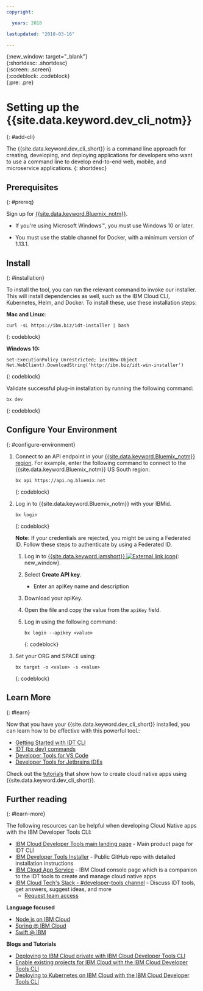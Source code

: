 ```yaml
---
copyright:

  years: 2018

lastupdated: "2018-03-16"

---
```


{:new_window: target="_blank"}  
{:shortdesc: .shortdesc}  
{:screen: .screen}  
{:codeblock: .codeblock}  
{:pre: .pre}  

# Setting up the {{site.data.keyword.dev_cli_notm}}
{: #add-cli}

The {{site.data.keyword.dev_cli_short}} is a command line approach for creating, developing, and deploying applications for developers who want to use a command line to develop end-to-end web, mobile, and microservice applications.
{: shortdesc}

## Prerequisites
{: #prereq}

Sign up for [{{site.data.keyword.Bluemix_notm}}](https://www.bluemix.net).

*  If you're using Microsoft Windows&trade;, you must use Windows 10 or later.

* You must use the stable channel for Docker, with a minimum version of 1.13.1.

## Install
{: #installation}

To install the tool, you can run the relevant command to invoke our installer. This will install dependencies as well, such as the IBM Cloud CLI, Kubernetes, Helm, and Docker. To install these, use these installation steps:

**Mac and Linux:**

```
curl -sL https://ibm.biz/idt-installer | bash
```
{: codeblock}


**Windows 10:**

```
Set-ExecutionPolicy Unrestricted; iex(New-Object Net.WebClient).DownloadString('http://ibm.biz/idt-win-installer')
```
{: codeblock}

Validate successful plug-in installation by running the following command:  

```
bx dev
```
{: codeblock}

## Configure Your Environment
{: #configure-environment}

1. Connect to an API endpoint in your [{{site.data.keyword.Bluemix_notm}} region](/docs/overview/cf.html#ov_intro_reg). For example, enter the following command to connect to the {{site.data.keyword.Bluemix_notm}} US South region:

	```
	bx api https://api.ng.bluemix.net
	```
	{: codeblock}

2. Log in to {{site.data.keyword.Bluemix_notm}} with your IBMid.

	```
	bx login
	```
	{: codeblock}

	**Note:** If your credentials are rejected, you might be using a Federated ID. Follow these steps to authenticate by using a Federated ID.

	1. Log in to [{{site.data.keyword.iamshort}} ![External link icon](../../icons/launch-glyph.svg "External link icon")](https://www.bluemix.net/iam/#/apikeys){: new_window}.
	2. Select **Create API key**.
		* Enter an apiKey name and description
	3. Download your apiKey.
	4. Open the file and copy the value from the `apiKey` field.
	5. Log in using the following command:

		```
		bx login --apikey <value>
		```
		{: codeblock}

3. Set your ORG and SPACE using:

	```
	bx target -o <value> -s <value>
	```
	{: codeblock}

## Learn More
{: #learn}

Now that you have your {{site.data.keyword.dev_cli_short}} installed, you can learn how to be effective with this powerful tool.:
- [Getting Started with IDT CLI](index.html)
- [IDT (bx dev) commands](commands.html)
- [Developer Tools for VS Code](vscode.html)
- [Developer Tools for Jetbrains IDEs](jetbrains.html)

Check out the [tutorials](/docs/apps/tutorials/tutorial_bff.html) that show how to create cloud native apps using {{site.data.keyword.dev_cli_short}}.

## Further reading
{: #learn-more}

The following resources can be helpful when developing Cloud Native apps with the IBM Developer Tools CLI:

- [IBM Cloud Developer Tools main landing page](https://www.ibm.com/cloud/cli) - Main product page for IDT CLI
- [IBM Developer Tools Installer](https://github.com/IBM-Bluemix/ibm-cloud-developer-tools) - Public GitHub repo with detailed installation instructions
- [IBM Cloud App Service](https://console.bluemix.net/developer/appservice) - IBM Cloud console page which is a companion to the IDT tools to create and manage cloud native apps
- [IBM Cloud Tech's Slack - #developer-tools channel](https://ibm-cloud-tech.slack.com) - Discuss IDT tools, get answers, suggest ideas, and more
	- [Request team access](https://slack-invite-ibm-cloud-tech.mybluemix.net/)

**Language focused**

- [Node,js on IBM Cloud](https://developer.ibm.com/node/cloud/)
- [Spring @ IBM Cloud](https://developer.ibm.com/java/spring/)
- [Swift @ IBM](https://developer.ibm.com/swift)

**Blogs and Tutorials**

- [Deploying to IBM Cloud private with IBM Cloud Developer Tools CLI](https://www.ibm.com/blogs/bluemix/2017/09/deploying-ibm-cloud-private-ibm-cloud-developer-tools-cli/)
- [Enable existing projects for IBM Cloud with the IBM Cloud Developer Tools CLI](https://www.ibm.com/blogs/bluemix/2017/09/enable-existing-projects-ibm-cloud-ibm-cloud-developer-tools-cli/)
- [Deploying to Kubernetes on IBM Cloud with the IBM Cloud Developer Tools CLI](https://www.ibm.com/blogs/bluemix/2017/09/deploying-kubernetes-ibm-cloud-ibm-cloud-developer-tools-cli/)
